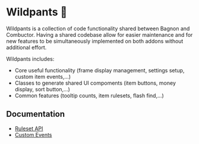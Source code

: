 # Wildpants :jeans:
Wildpants is a collection of code functionality shared between Bagnon and Combuctor. Having a shared codebase allow for easier maintenance and for new features to be simultaneously implemented on both addons without additional effort.

Wildpants includes:
* Core useful functionality (frame display management, settings setup, custom item events,...)
* Classes to generate shared UI compoments (item buttons, money display, sort button,...)
* Common features (tooltip counts, item rulesets, flash find,...)

## Documentation
* [Ruleset API]()
* [Custom Events]()
